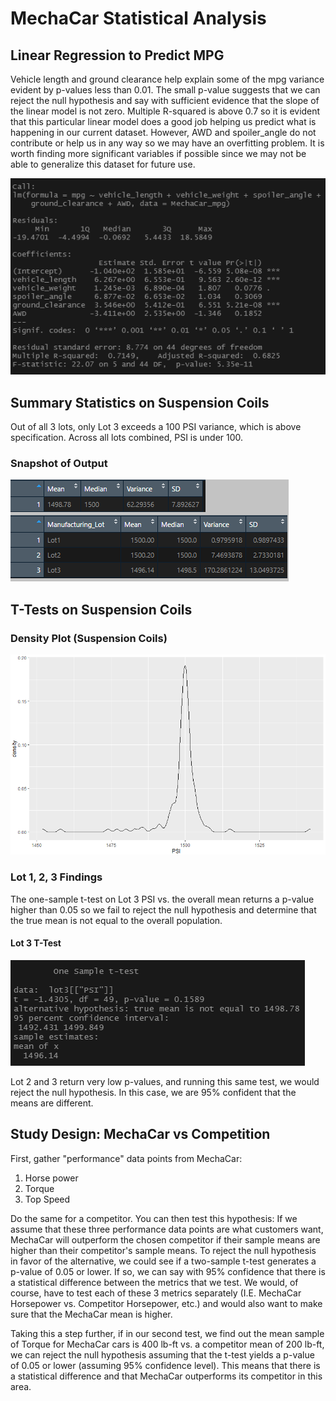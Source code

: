 # MechaCar Statistical Analysis
## Linear Regression to Predict MPG
Vehicle length and ground clearance help explain some of the mpg variance evident by p-values less than 0.01.  The small p-value suggests that we can reject the null hypothesis and say with sufficient evidence that the slope of the linear model is not zero.  Multiple R-squared is above 0.7 so it is evident that this particular linear model does a good job helping us predict what is happening in our current dataset.  However, AWD and spoiler_angle do not contribute or help us in any way so we may have an overfitting problem.  It is worth finding more significant variables if possible since we may not be able to generalize this dataset for future use.     
  
![linear_regression](/Images/linear_regression.png "linear_regression")  
## Summary Statistics on Suspension Coils
Out of all 3 lots, only Lot 3 exceeds a 100 PSI variance, which is above specification.  Across all lots combined, PSI is under 100.  
### Snapshot of Output
![Snapshot](/Images/summarize_images.png "Snapshot")  
## T-Tests on Suspension Coils
### Density Plot (Suspension Coils)
![Density Plot](/Images/density_plot.png "Density Plot")  
### Lot 1, 2, 3 Findings
The one-sample t-test on Lot 3 PSI vs. the overall mean returns a p-value higher than 0.05 so we fail to reject the null hypothesis and determine that the true mean is not equal to the overall population. 
#### Lot 3 T-Test
![lot3ttest](/Images/lot3ttest.png "lot3ttest")  
  
Lot 2 and 3 return very low p-values, and running this same test, we would reject the null hypothesis.  In this case, we are 95% confident that the means are different.
## Study Design: MechaCar vs Competition
First, gather "performance" data points from MechaCar:  
1. Horse power  
2. Torque  
3. Top Speed  
  
Do the same for a competitor.  You can then test this hypothesis: If we assume that these three performance data points are what customers want, MechaCar will outperform the chosen competitor if their sample means are higher than their competitor's sample means.  To reject the null hypothesis in favor of the alternative, we could see if a two-sample t-test generates a p-value of 0.05 or lower.  If so, we can say with 95% confidence that there is a statistical difference between the metrics that we test.  We would, of course, have to test each of these 3 metrics separately (I.E. MechaCar Horsepower vs. Competitor Horsepower, etc.) and would also want to make sure that the MechaCar mean is higher.
  
Taking this a step further, if in our second test, we find out the mean sample of Torque for MechaCar cars is 400 lb-ft vs. a competitor mean of 200 lb-ft, we can reject the null hypothesis assuming that the t-test yields a p-value of 0.05 or lower (assuming 95% confidence level).  This means that there is a statistical difference and that MechaCar outperforms its competitor in this area.
